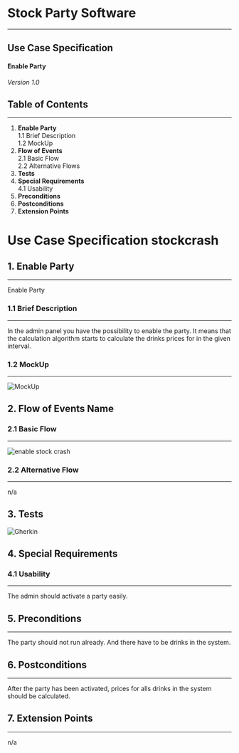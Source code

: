 # Stock Party Software #
---
## Use Case Specification ##
#### Enable Party ####
 
*Version 1.0*   
    


## Table of Contents ##
---
1. **Enable Party**         
1.1 Brief Description     
1.2 MockUp       
2. **Flow of Events**    
2.1 Basic Flow     
2.2 Alternative Flows
3. **Tests**
4. **Special Requirements**    
4.1 Usability              
5. **Preconditions**        
6. **Postconditions**    
7. **Extension Points**


# Use Case Specification stockcrash #

## 1.  Enable Party ##
---
Enable Party

### 1.1  Brief Description ###
---
In the admin panel you have the possibility to enable the party. It means that the calculation algorithm starts to calculate the drinks prices for in the given interval.    
### 1.2  MockUp ###
---
![MockUp](https://bytebucket.org/stockings/projectmanagement/raw/master/useCases/manageDrinks.png)

## 2. Flow of Events Name ##
### 2.1 Basic Flow ###
---
![enable stock crash](https://bytebucket.org/stockings/projectmanagement/raw/master/useCases/enablePartyFlow.jpg)     

### 2.2 Alternative Flow ###
---
n/a        
## 3. Tests ##

![Gherkin](https://bytebucket.org/stockings/projectmanagement/raw/master/useCases/enablePartyNarrative.jpg)

## 4. Special Requirements ##
### 4.1 Usability ###
---
The admin should activate a party easily.

## 5. Preconditions ##
---
The party should not run already. And there have to be drinks in the system.

## 6. Postconditions ##
---
After the party has been activated, prices for alls drinks in the system should be calculated.

## 7. Extension Points ##
---
n/a